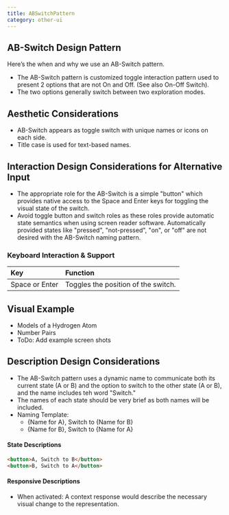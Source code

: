 ```yaml
---
title: ABSwitchPattern
category: other-ui
---
```


## AB-Switch Design Pattern

Here’s the when and why we use an AB-Switch pattern.

- The AB-Switch pattern is customized toggle interaction pattern used to present 2 options that are not On and Off. (See also On-Off Switch).
- The two options generally switch between two exploration modes.


## Aesthetic Considerations
* AB-Switch appears as toggle switch with unique names or icons on each side.
* Title case is used for text-based names.

## Interaction Design Considerations for Alternative Input
* The appropriate role for the AB-Switch is a simple "button" which provides native access to the Space and Enter keys for toggling the visual state of the switch.
* Avoid toggle button and switch roles as these roles provide automatic state semantics when using screen reader software. Automatically provided states like "pressed", "not-pressed", "on", or "off" are not desired with the AB-Switch naming pattern.

### Keyboard Interaction & Support
| Key | Function |
| :-- | :------- |
|Space or Enter | Toggles the position of the switch.|


## Visual Example
- Models of a Hydrogen Atom
- Number Pairs
- ToDo: Add example screen shots


## Description Design Considerations 
- The AB-Switch pattern uses a dynamic name to communicate both its current state (A or B) and the option to switch to the other state (A or B), and the name includes teh word "Switch." 
- The names of each state should be very brief as both names will be included.
- Naming Template: 
    - {Name for A}, Switch to {Name for B}
	- {Name for B}, Switch to {Name for A}

#### State Descriptions
```html
<button>A, Switch to B</button>
<button>B, Switch to A</button>
```
#### Responsive Descriptions
* When activated: A context response would describe the necessary visual change to the representation.
